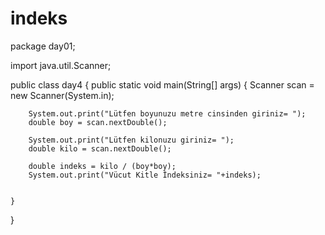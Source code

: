 # indeks
package day01;

import java.util.Scanner;

public class day4 {
    public static void main(String[] args) {
        Scanner scan = new Scanner(System.in);

        System.out.print("Lütfen boyunuzu metre cinsinden giriniz= ");
        double boy = scan.nextDouble();

        System.out.print("Lütfen kilonuzu giriniz= ");
        double kilo = scan.nextDouble();

        double indeks = kilo / (boy*boy);
        System.out.print("Vücut Kitle İndeksiniz= "+indeks);
        

    }
}
